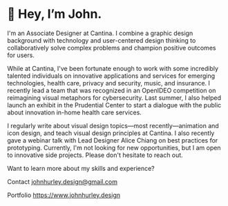 # 👋 Hey, I’m John.

I'm an Associate Designer at Cantina. I combine a graphic design background with technology and user-centered design thinking to collaboratively solve complex problems and champion positive outcomes for users.

While at Cantina, I've been fortunate enough to work with some incredibly talented individuals on innovative applications and services for emerging technologies, health care, privacy and security, music, and insurance. I recently lead a team that was recognized in an OpenIDEO competition on reimagining visual metaphors for cybersecurity. Last summer, I also helped launch an exhibit in the Prudential Center to start a dialogue with the public about innovation in-home health care services.

I regularly write about visual design topics—most recently—animation and icon design, and teach visual design principles at Cantina. I also recently gave a webinar talk with Lead Designer Alice Chiang on best practices for prototyping. Currently, I'm not looking for new opportunities, but I am open to innovative side projects. Please don't hesitate to reach out.

Want to learn more about my skills and experience?

Contact
johnhurley.design@gmail.com

Portfolio
https://www.johnhurley.design
